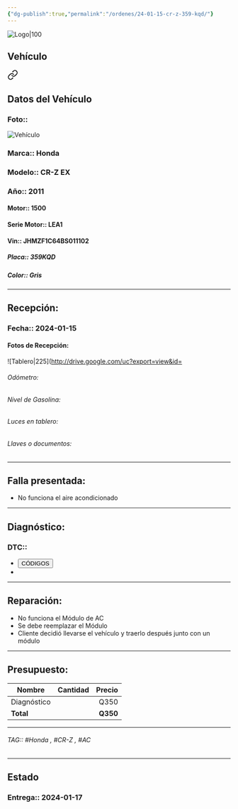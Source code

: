 ```yaml
---
{"dg-publish":true,"permalink":"/ordenes/24-01-15-cr-z-359-kqd/"}
---
```


![Logo|100](https://lh3.googleusercontent.com/drive-viewer/AEYmBYSpcK6uqBUJHU1Zm8MP7HBK8KT1E9hSR1Ft4JQwDPtpQiFoL4c1ncHqULCwO1olD-1WG5Kk9U-jh7jaZPXfqyxL0-aeRg=s1600)

## Vehículo

<div class="transclusion internal-embed is-loaded"><a class="markdown-embed-link" href="/vehiculos/honda/cr-z-359-kqd/#datos-del-vehiculo" aria-label="Open link"><svg xmlns="http://www.w3.org/2000/svg" width="24" height="24" viewBox="0 0 24 24" fill="none" stroke="currentColor" stroke-width="2" stroke-linecap="round" stroke-linejoin="round" class="svg-icon lucide-link"><path d="M10 13a5 5 0 0 0 7.54.54l3-3a5 5 0 0 0-7.07-7.07l-1.72 1.71"></path><path d="M14 11a5 5 0 0 0-7.54-.54l-3 3a5 5 0 0 0 7.07 7.07l1.71-1.71"></path></svg></a><div class="markdown-embed">



## Datos del Vehículo 
### Foto:: 
![Vehículo](https://lh3.googleusercontent.com/drive-viewer/AEYmBYRDsmrR7BvVtTpYWHwfbxNrWBlho9ZH-OLFUA84lBOqaiT7NQKtzROIOZVtkZ12lmCJzVYtqBLaUKGormMDwngKwc2j=s1600)

### Marca:: Honda
### Modelo:: CR-Z EX
### Año:: 2011
#### Motor:: 1500
#### Serie Motor:: LEA1
#### Vin:: JHMZF1C64BS011102
##### Placa:: 359KQD
##### Color:: Gris
---


</div></div>


## Recepción:
### Fecha:: 2024-01-15
#### Fotos de Recepción: 
![Tablero|225](http://drive.google.com/uc?export=view&id=


###### Odómetro: 
###### Nivel de Gasolina: 
###### Luces en tablero: 
###### Llaves o documentos: 

---

## Falla presentada:
- No funciona el aire acondicionado 


---

## Diagnóstico:
### DTC:: 

- <a href="http"><button class="btn success">CÓDIGOS</button></a>
- 

---
## Reparación:
- No funciona el Módulo de AC
- Se debe reemplazar el Módulo 
- Cliente decidió llevarse el vehículo y traerlo después junto con un módulo 

---

## Presupuesto:

| Nombre    | Cantidad | Precio |
| --------- |:--------:| ------:|
|   Diagnóstico       |          |    Q350    |
| **Total** |          |  **Q350** |

---

###### TAG:: #Honda , #CR-Z , #AC 

---

## Estado

### Entrega:: 2024-01-17